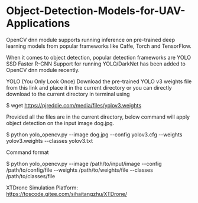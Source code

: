 # Object-Detection-Models-for-UAV-Applications

OpenCV dnn module supports running inference on pre-trained deep learning models from popular frameworks like Caffe, Torch and TensorFlow.

When it comes to object detection, popular detection frameworks are
YOLO
SSD
Faster R-CNN
Support for running YOLO/DarkNet has been added to OpenCV dnn module recently.

YOLO (You Only Look Once)
Download the pre-trained YOLO v3 weights file from this link and place it in the current directory or you can directly download to the current directory in terminal using

$ wget https://pjreddie.com/media/files/yolov3.weights

Provided all the files are in the current directory, below command will apply object detection on the input image dog.jpg.

$ python yolo_opencv.py --image dog.jpg --config yolov3.cfg --weights yolov3.weights --classes yolov3.txt

Command format

$ python yolo_opencv.py --image /path/to/input/image --config /path/to/config/file --weights /path/to/weights/file --classes /path/to/classes/file


XTDrone Simulation Platform:
https://toscode.gitee.com/sihaitangzhu/XTDrone/
